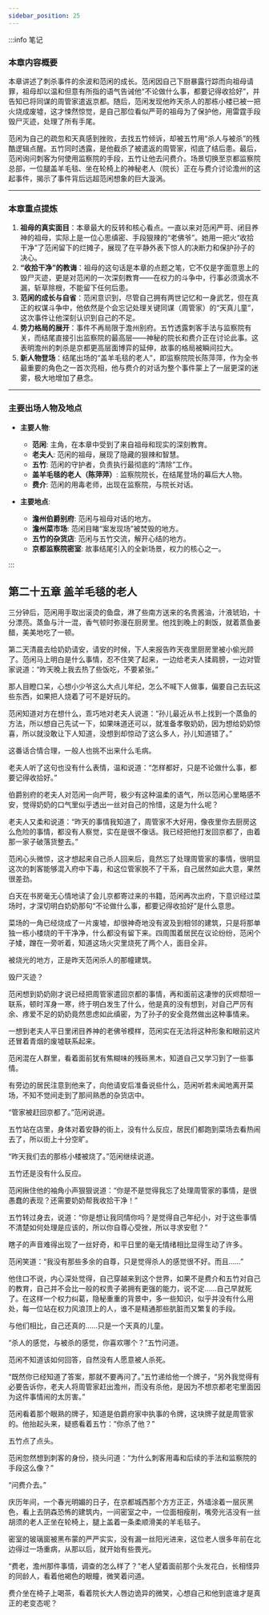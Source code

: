 ```yaml
---
sidebar_position: 25
---
```


:::info 笔记

### 本章内容概要

本章讲述了刺杀事件的余波和范闲的成长。范闲因自己下厨暴露行踪而向祖母请罪，祖母却以温和但意有所指的语气告诫他“不论做什么事，都要记得收拾好”，并告知已将同谋的周管家遣返京都。随后，范闲发现他昨天杀人的那栋小楼已被一把火烧成废墟，这才悚然惊觉，是自己那位看似严苛的祖母为了保护他，用雷霆手段毁尸灭迹，处理了所有手尾。

范闲为自己的疏忽和天真感到挫败，去找五竹倾诉，却被五竹用“杀人与被杀”的残酷逻辑点醒。五竹同时透露，是他截杀了被遣返的周管家，彻底了结后患。最后，范闲询问刺客为何使用监察院的手段，五竹让他去问费介。场景切换至京都监察院总部，一位腿盖羊毛毯、坐在轮椅上的神秘老人（院长）正在与费介讨论澹州的这起事件，揭示了事件背后远超范闲想象的巨大漩涡。

---

### 本章重点提炼

1.  **祖母的真实面目**：本章最大的反转和核心看点。一直以来对范闲严苛、闭目养神的祖母，实际上是一位心思缜密、手段狠辣的“老佛爷”。她用一把火“收拾干净”了范闲留下的烂摊子，展现了在平静外表下惊人的决断力和保护孙子的决心。
2.  **“收拾干净”的教诲**：祖母的这句话是本章的点题之笔，它不仅是字面意思上的毁尸灭迹，更是对范闲的一次深刻教育——在权力的斗争中，行事必须滴水不漏，斩草除根，不能留下任何后患。
3.  **范闲的成长与自省**：范闲意识到，尽管自己拥有两世记忆和一身武艺，但在真正的权谋斗争中，他依然是个会忘记处理关键同谋（周管家）的“天真儿童”，这次事件让他深刻认识到自己的不足。
4.  **势力格局的展开**：事件不再局限于澹州别府。五竹透露刺客手法与监察院有关，而结尾直接引出监察院的最高层——神秘的院长和费介正在讨论此事。这表明澹州的刺杀是京都更高层面博弈的延伸，故事的格局被瞬间拉大。
5.  **新人物登场**：结尾出场的“盖羊毛毯的老人”，即监察院院长陈萍萍，作为全书最重要的角色之一首次亮相，他与费介的对话为整个事件蒙上了一层更深的迷雾，极大地增加了悬念。

---

### 主要出场人物及地点

* **主要人物**:
    * **范闲**: 主角，在本章中受到了来自祖母和现实的深刻教育。
    * **老夫人**: 范闲的祖母，展现了隐藏的狠辣和智慧。
    * **五竹**: 范闲的守护者，负责执行最彻底的“清除”工作。
    * **盖羊毛毯的老人（陈萍萍）**: 监察院院长，在结尾登场的幕后大人物。
    * **费介**: 范闲的用毒老师，出现在监察院，与院长对话。

* **主要地点**:
    * **澹州伯爵别府**: 范闲与祖母对话的地方。
    * **澹州菜市场**: 范闲目睹“案发现场”被焚毁的地方。
    * **五竹的杂货店**: 范闲与五竹交流，解开心结的地方。
    * **京都监察院密室**: 故事结尾引入的全新场景，权力的核心之一。

:::

## 第二十五章 **盖羊毛毯的老人**

三分钟后，范闲用手取出滚烫的鱼盘，淋了些南方送来的名贵酱油，汁液琥珀，十分漂亮。蒸鱼与汁一混，香气顿时弥漫在厨房里。他找到晚上的剩饭，就着蒸鱼姜醋，美美地吃了一顿。

第二天清晨去给奶奶请安，请安的时候，下人来报告昨天夜里厨房里被小偷光顾了。范闲马上明白是什么事情，忍不住笑了起来，一边给老夫人揉肩膀，一边对管家说道：“昨天晚上我去热了些饭吃，不要紧张。”

那人目瞪口呆，心想小少爷这么大点儿年纪，怎么不喊下人做事，偏要自己去玩这些东西，如果把人烧着了可不是好玩的。

范闲知道对方在想什么，乖巧地对老夫人说道：“孙儿最近从书上找到一个蒸鱼的方法，所以想自己先试一下，如果味道还可以，就准备孝敬奶奶，因为想给奶奶惊喜，所以就没敢让下人知道，没想到却惊动了这么多人，孙儿知道错了。”

这番话合情合理，一般人也挑不出来什么毛病。

老夫人听了这句也没有什么表情，温和说道：“怎样都好，只是不论做什么事，都要记得收拾好。”

伯爵别府的老夫人对范闲一向严苛，极少有这种温柔的语气，所以范闲心里略感不安，觉得奶奶的口气里似乎透出一丝对自己的怜惜，这是为什么呢？

老夫人又柔和说道：“昨天的事情我知道了，周管家不大好用，像夜里你去厨房这么危险的事情，都没有人察觉，实在是很不像话。我已经把他打发回京都了，由着那一家子破落货整去。”

范闲心头微惊，这才想起来自己杀人回来后，竟然忘了处理周管家的事情，很明显这次的刺客能够混入府中下毒，和这位管家脱不了干系，自己居然如此大意，果然很差劲。

白天在书房毫无心情地读了会儿京都寄过来的书籍，范闲再次出府，下意识经过菜场时，才深切明白奶奶那句“不论做什么事，都要记得收拾好”是什么意思。

菜场的一角已经烧成了一片废墟，却很神奇地没有波及到相邻的建筑，只是将那单独一栋小楼烧的干干净净，什么都没有留下来。四周围着居民在议论纷纷，范闲个子矮，蹭在一旁听着，知道这场火灾里烧死了两个人，面目全非。

被烧光的地方，正是昨天范闲杀人的那幢建筑。

毁尸灭迹？

范闲想到奶奶刚才说已经把周管家遣回京都的事情，再和面前这凄惨的灰烬颓坦一联系，顿时浑身一寒，终于明白发生了什么，他是真的没有想到，对自己严厉有余、疼爱不足的奶奶竟然思虑如此缜密，为了孙子的安全竟然做出这种事情来。

一想到老夫人平日里闭目养神的老佛爷模样，范闲实在无法将这种形象和眼前这片还冒着青烟的废墟联系起来。

范闲混在人群里，看着面前犹有焦糊味的残砾黑木，知道自己又学习到了一些事情。

有旁边的居民注意到他来了，向他请安后准备说些什么，范闲听若未闻地离开菜场，不知不觉间走到了那间熟悉的杂货店中。

“管家被赶回京都了。”范闲说道。

五竹站在店里，身体对着安静的街上，没有什么反应，居民们都跑到菜场去看热闹去了，所以街上十分空旷。

“昨天我们去的那栋小楼被烧了。”范闲继续说道。

五竹还是没有什么反应。

范闲揪住他的袖角小声狠狠说道：“你是不是觉得我忘了处理周管家的事情，是很愚蠢的表现？还需要奶奶帮我收拾干净！”

五竹转过身去，说道：“你是想让我同情你吗？是觉得自己年纪小，对于这些事情不清楚如何处理是应该的，所以你自尊心受挫，所以寻求安慰？”

瞎子的声音难得出现了一丝好奇，和平日里的毫无情绪相比显得生动了许多。

范闲笑道：“我没有那些多余的自尊，只是觉得杀人的感觉很不好。而且……”

他住口不说，内心深处觉得，自己穿越来到这个世界，如果不是费介和五竹对自己的教育，自己并不会比一般的权贵子弟拥有更强的能力，说不定……自己早就死了。在这样一个权力纠葛，隐秘重重的背景中，多一些知识，似乎并没有什么用处，每一位站在权力风浪顶上的人，谁不是精通那些肮脏而又繁复的手段。

与他们相比，自己还真的……只是一个天真的儿童。

“杀人的感觉，与被杀的感觉，你喜欢哪个？”五竹问道。

范闲不知道该如何回答，自然没有人愿意被人杀死。

“既然你已经知道了答案，那就不要再问了。”五竹递给他一个牌子，“另外我觉得有必要告诉你，老夫人将周管家赶出澹州，而没有杀他，是因为不想京都老宅里面因为这件事情闹的太厉害。”

范闲看着那个眼熟的牌子，知道是伯爵府家中执事的令牌，这块牌子就是周管家的。他抬起头来，疑惑看着五竹：“你杀了他？”

五竹点了点头。

范闲忽然想到刺客的身份，挠头问道：“为什么刺客用毒和后续的手法和监察院的手段这么像？”

“问费介去。”

庆历年间，一个春光明媚的日子，在京都城西那个方方正正，外墙涂着一层灰黑色，看上去阴森恐怖的建筑内，一间密室之中，一位面相瘦削，嘴旁光洁没有一丝胡须的老人正坐在轮椅上，腿上盖着一条柔顺滑美的羊毛毯子。

密室的玻璃窗被黑布蒙的严严实实，没有漏一丝阳光进来，这位老人很多年前在北边得过一场重病，从那以后，就开始有些畏光。

“费老，澹州那件事情，调查的怎么样了？”老人望着面前那个头发花白，长相怪异的同龄人，看着他褐色的眼瞳，微笑着问道。

费介坐在椅子上喝茶，看着院长大人唇边诡异的微笑，心想自己和他到底谁才是真正的老变态呢？

